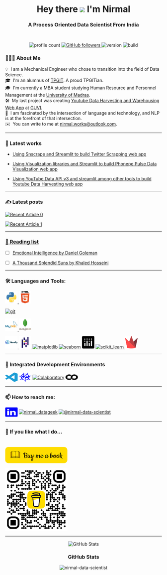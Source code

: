 <div align="center">
  <h1>Hey there <img src="https://raw.githubusercontent.com/MartinHeinz/MartinHeinz/master/wave.gif" width="30px"> I'm Nirmal</h1>
</div>

<h3 align="center">A Process Oriented Data Scientist From India</h3> <br>

<p align="center">
    <img src="https://komarev.com/ghpvc/?username=nirmal-data-scientist&color=red" alt="profile count">
    <a href="https://github.com/nirmal-data-scientist">
        <img src="https://img.shields.io/github/followers/nirmal-data-scientist?label=follow&style=social" alt="GitHub followers">
    </a>
    <img src="https://img.shields.io/badge/version-14.05.2023-informational" alt="version">
    <img src="https://img.shields.io/badge/build-passing-success" alt="build">
</p>

### 👨🏻‍💻 About Me

💡 &nbsp;I am a Mechanical Engineer who chose to transition into the field of Data Science.\
🎓 &nbsp;I'm an alumnus of [TPGIT](https://tpgit.edu.in/). A proud TPGITian. \
🎓 &nbsp;I'm currently a MBA student studying Human Resource and Personnel Management at the [University of Madras](https://www.unom.ac.in/). \
🛠 &nbsp;My last project was creating [Youtube Data Harvesting and Warehousing Web App](https://nirmal-data-scientist-youtube-data-harvesting.streamlit.app/) at [GUVI](https://www.guvi.in/). \
🌱 &nbsp;I am fascinated by the intersection of language and technology, and NLP is at the forefront of that intersection.\
✉️ &nbsp;You can write to me at nirmal.works@outlook.com.

---

### 🔧 Latest works

- [Using Snscrape and Streamlit to build Twitter Scrapping web app](https://nirmal-data-scientist-twitter-data-fetching.streamlit.app/)

- [Using Visualization libraries and Streamlit to build Phonepe Pulse Data Visualization web app](https://nirmal-data-scientist-phonepe-pulse.streamlit.app/)

- [Using YouTube Data API v3 and streamlit among other tools to build Youtube Data Harvesting web app](https://nirmal-data-scientist-youtube-data-harvesting.streamlit.app/)

---

<!--  ### ⚡ Github Stats -->

  <!-- ![Nirmal's Github Stats](https://github-readme-stats.vercel.app/api?username=nirmal-data-scientist&theme=transparent)-->

### &#x270d; Latest posts

<a target="_blank" href="https://github-readme-medium-recent-article.vercel.app/medium/@nirmal-data-scientist/0"><img src="https://github-readme-medium-recent-article.vercel.app/medium/@nirmal-data-scientist/0" alt="Recent Article 0">

<a target="_blank" href="https://github-readme-medium-recent-article.vercel.app/medium/@nirmal-data-scientist/1"><img src="https://github-readme-medium-recent-article.vercel.app/medium/@nirmal-data-scientist/1" alt="Recent Article 1">

---

### 📖 Reading list

- [ ] [Emotional Intelligence by Daniel Goleman](https://www.goodreads.com/book/show/26329.Emotional_Intelligence)

- [ ] [A Thousand Splendid Suns by Khaled Hosseini](https://www.goodreads.com/book/show/128029.A_Thousand_Splendid_Suns)

---

<h3>🛠️ Languages and Tools:</h3>

<p>

<a href="https://www.python.org" target="_blank" rel="noreferrer"> <img src="https://raw.githubusercontent.com/devicons/devicon/master/icons/python/python-original.svg" alt="python" width="40" height="40"/> </a>
<a href="https://www.w3.org/html/" target="_blank" rel="noreferrer"> <img src="https://raw.githubusercontent.com/devicons/devicon/master/icons/html5/html5-original-wordmark.svg" alt="html5" width="40" height="40"/> </a>

<a href="https://git-scm.com/" target="_blank" rel="noreferrer"> <img src="https://www.vectorlogo.zone/logos/git-scm/git-scm-icon.svg" alt="git" width="40" height="40"/> </a>

<a href="https://www.mysql.com/" target="_blank" rel="noreferrer"> <img src="https://raw.githubusercontent.com/devicons/devicon/master/icons/mysql/mysql-original-wordmark.svg" alt="mysql" width="40" height="40"/> </a>
<a href="https://www.mongodb.com/" target="_blank" rel="noreferrer"> <img src="https://raw.githubusercontent.com/devicons/devicon/master/icons/mongodb/mongodb-original-wordmark.svg" alt="mongodb" width="40" height="40"/> </a>

<a href="https://numpy.org/" target="_blank" rel="noreferrer"> <img src="https://raw.githubusercontent.com/devicons/devicon/master/icons/numpy/numpy-original-wordmark.svg" alt="numpy" width="40" height="40"/> </a>
<a href="https://pandas.pydata.org/" target="_blank" rel="noreferrer"> <img src="https://raw.githubusercontent.com/devicons/devicon/2ae2a900d2f041da66e950e4d48052658d850630/icons/pandas/pandas-original.svg" alt="pandas" width="40" height="40"/> </a>
<a href="https://matplotlib.org/" target="_blank" rel="noreferrer"> <img src="https://upload.wikimedia.org/wikipedia/commons/8/84/Matplotlib_icon.svg" alt="matplotlib" width="40" height="40"/> </a>
<a href="https://seaborn.pydata.org/" target="_blank" rel="noreferrer"> <img src="https://seaborn.pydata.org/_images/logo-mark-lightbg.svg" alt="seaborn" width="40" height="40"/> </a>
<a href="https://plotly.com/python/" target="_blank" rel="noreferrer"> <img src="Related Images/plotly.svg" alt="plotly" width="40" height="40"/> </a>
<a href="https://scikit-learn.org/" target="_blank" rel="noreferrer"> <img src="https://upload.wikimedia.org/wikipedia/commons/0/05/Scikit_learn_logo_small.svg" alt="scikit_learn" width="40" height="40"/> </a>
<a href="https://streamlit.io/" target="_blank" rel="noreferrer"> <img src="Related Images/streamlit.svg" alt="streamlit" width="40" height="40"/> </a>

</p> 

---

### 💼 Integrated Development Environments

<a href="" target="blank"><img align="center" src="Related Images/vscode.svg" alt="Colaboratory" height="30" width="40" /></a>
<a href="" target="blank"><img align="center" src="Related Images/spyderide.svg" alt="Colaboratory" height="30" width="40" /></a>
<a href="" target="blank"><img align="center" src="https://upload.wikimedia.org/wikipedia/commons/3/38/Jupyter_logo.svg" alt="Colaboratory" height="30" width="40" /></a>
<a href="" target="blank"><img align="center" src="Related Images/google-colab.svg" alt="Colaboratory" height="30" width="40" /></a>

---

### 📫 How to reach me:

<p align="left">
<a href="https://linkedin.com/in/nirmal-kumar-data-scientist" target="blank"><img align="center" src="Related Images/linkedin.svg" alt="nirmal-kumar-data-scientist" height="30" width="40" /></a>
<a href="https://twitter.com/nirmal_datageek" target="blank"><img align="center" src="https://raw.githubusercontent.com/rahuldkjain/github-profile-readme-generator/master/src/images/icons/Social/twitter.svg" alt="nirmal_datageek" height="30" width="40" /></a>
<a href="https://medium.com/@nirmal-data-scientist" target="blank"><img align="center" src="https://raw.githubusercontent.com/rahuldkjain/github-profile-readme-generator/master/src/images/icons/Social/medium.svg" alt="@nirmal-data-scientist" height="30" width="40" /></a>

 ---

### 💛 If you like what I do...

 #

[<img src="Related Images/image.png" alt="button image" style="border-radius: 10px; width: 200px;">](https://www.buymeacoffee.com/nirmal.datageek)

<img src="Related Images/BMC-QR.png" alt="qr image" style="width: 200px;">

---

<p align="center">
 <img width="100px" src="https://res.cloudinary.com/anuraghazra/image/upload/v1594908242/logo_ccswme.svg" align="center" alt="GitHub Stats" />
 <h3 align="center">GitHub Stats</h3>

<p align="center">
  <img src="https://github-readme-streak-stats.herokuapp.com/?user=nirmal-data-scientist&" alt="nirmal-data-scientist" />
</p>